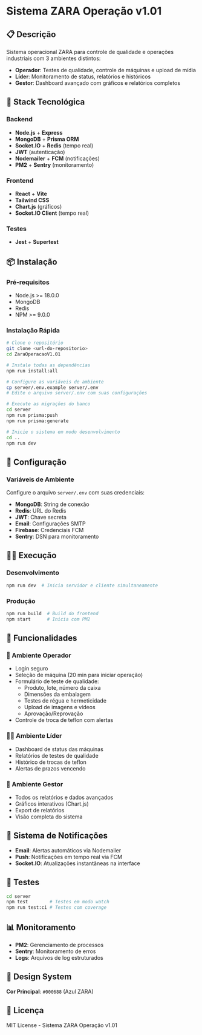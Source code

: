 # Sistema ZARA Operação v1.01

## 📋 Descrição

Sistema operacional ZARA para controle de qualidade e operações industriais com 3 ambientes distintos:

- **Operador**: Testes de qualidade, controle de máquinas e upload de mídia
- **Líder**: Monitoramento de status, relatórios e históricos
- **Gestor**: Dashboard avançado com gráficos e relatórios completos

## 🚀 Stack Tecnológica

### Backend
- **Node.js** + **Express**
- **MongoDB** + **Prisma ORM**
- **Socket.IO** + **Redis** (tempo real)
- **JWT** (autenticação)
- **Nodemailer** + **FCM** (notificações)
- **PM2** + **Sentry** (monitoramento)

### Frontend
- **React** + **Vite**
- **Tailwind CSS**
- **Chart.js** (gráficos)
- **Socket.IO Client** (tempo real)

### Testes
- **Jest** + **Supertest**

## 📦 Instalação

### Pré-requisitos
- Node.js >= 18.0.0
- MongoDB
- Redis
- NPM >= 9.0.0

### Instalação Rápida

```bash
# Clone o repositório
git clone <url-do-repositorio>
cd ZaraOperacaoV1.01

# Instale todas as dependências
npm run install:all

# Configure as variáveis de ambiente
cp server/.env.example server/.env
# Edite o arquivo server/.env com suas configurações

# Execute as migrações do banco
cd server
npm run prisma:push
npm run prisma:generate

# Inicie o sistema em modo desenvolvimento
cd ..
npm run dev
```

## 🔧 Configuração

### Variáveis de Ambiente

Configure o arquivo `server/.env` com suas credenciais:

- **MongoDB**: String de conexão
- **Redis**: URL do Redis
- **JWT**: Chave secreta
- **Email**: Configurações SMTP
- **Firebase**: Credenciais FCM
- **Sentry**: DSN para monitoramento

## 🏃‍♂️ Execução

### Desenvolvimento
```bash
npm run dev  # Inicia servidor e cliente simultaneamente
```

### Produção
```bash
npm run build  # Build do frontend
npm start      # Inicia com PM2
```

## 📱 Funcionalidades

### 👷 Ambiente Operador
- Login seguro
- Seleção de máquina (20 min para iniciar operação)
- Formulário de teste de qualidade:
  - Produto, lote, número da caixa
  - Dimensões da embalagem
  - Testes de régua e hermeticidade
  - Upload de imagens e vídeos
  - Aprovação/Reprovação
- Controle de troca de teflon com alertas

### 👨‍💼 Ambiente Líder
- Dashboard de status das máquinas
- Relatórios de testes de qualidade
- Histórico de trocas de teflon
- Alertas de prazos vencendo

### 👔 Ambiente Gestor
- Todos os relatórios e dados avançados
- Gráficos interativos (Chart.js)
- Export de relatórios
- Visão completa do sistema

## 🔔 Sistema de Notificações

- **Email**: Alertas automáticos via Nodemailer
- **Push**: Notificações em tempo real via FCM
- **Socket.IO**: Atualizações instantâneas na interface

## 🧪 Testes

```bash
cd server
npm test        # Testes em modo watch
npm run test:ci # Testes com coverage
```

## 📊 Monitoramento

- **PM2**: Gerenciamento de processos
- **Sentry**: Monitoramento de erros
- **Logs**: Arquivos de log estruturados

## 🎨 Design System

**Cor Principal**: `#000688` (Azul ZARA)

## 📄 Licença

MIT License - Sistema ZARA Operação v1.01